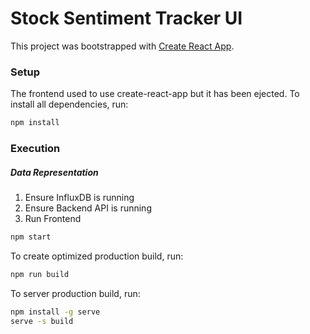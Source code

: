 # Stock Sentiment Tracker UI

This project was bootstrapped with [Create React App](https://github.com/facebook/create-react-app).

### Setup
The frontend used to use create-react-app but it has been ejected. To install all dependencies, run:
```bash
npm install
```

### Execution


##### Data Representation
1. Ensure InfluxDB is running
2. Ensure Backend API is running
3. Run Frontend
```bash
npm start
```
To create optimized production build, run:
```bash
npm run build
```
To server production build, run:
```bash
npm install -g serve
serve -s build
```
